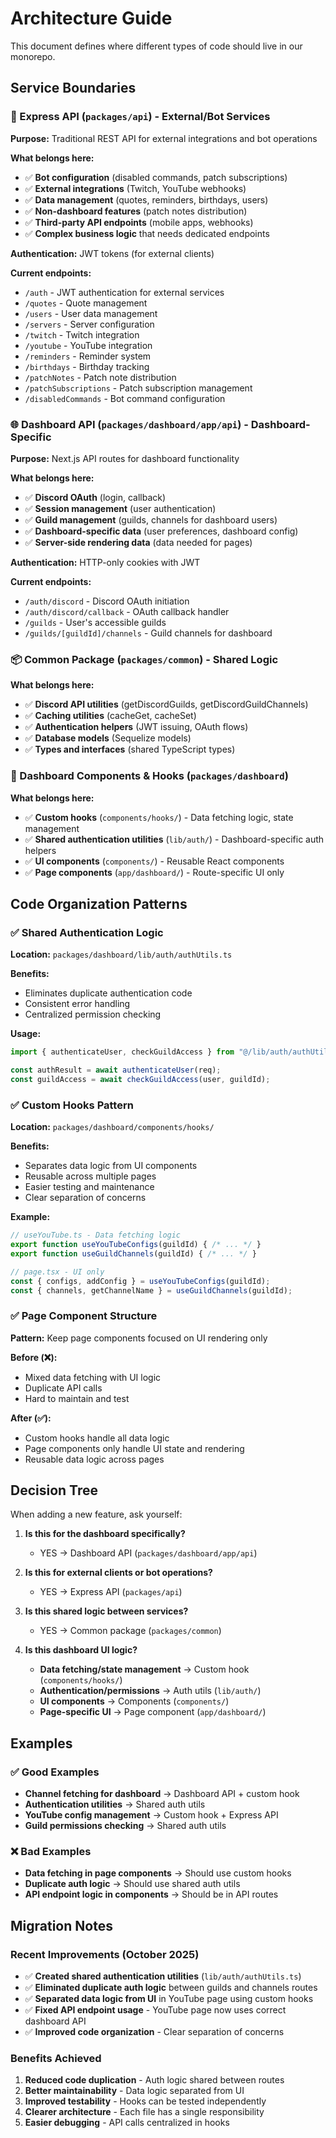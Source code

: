 # Architecture Guide

This document defines where different types of code should live in our monorepo.

## Service Boundaries

### 🚀 Express API (`packages/api`) - External/Bot Services
**Purpose:** Traditional REST API for external integrations and bot operations

**What belongs here:**
- ✅ **Bot configuration** (disabled commands, patch subscriptions)
- ✅ **External integrations** (Twitch, YouTube webhooks)
- ✅ **Data management** (quotes, reminders, birthdays, users)
- ✅ **Non-dashboard features** (patch notes distribution)
- ✅ **Third-party API endpoints** (mobile apps, webhooks)
- ✅ **Complex business logic** that needs dedicated endpoints

**Authentication:** JWT tokens (for external clients)

**Current endpoints:**
- `/auth` - JWT authentication for external services
- `/quotes` - Quote management
- `/users` - User data management  
- `/servers` - Server configuration
- `/twitch` - Twitch integration
- `/youtube` - YouTube integration
- `/reminders` - Reminder system
- `/birthdays` - Birthday tracking
- `/patchNotes` - Patch note distribution
- `/patchSubscriptions` - Patch subscription management
- `/disabledCommands` - Bot command configuration

### 🌐 Dashboard API (`packages/dashboard/app/api`) - Dashboard-Specific
**Purpose:** Next.js API routes for dashboard functionality

**What belongs here:**
- ✅ **Discord OAuth** (login, callback)
- ✅ **Session management** (user authentication)
- ✅ **Guild management** (guilds, channels for dashboard users)
- ✅ **Dashboard-specific data** (user preferences, dashboard config)
- ✅ **Server-side rendering data** (data needed for pages)

**Authentication:** HTTP-only cookies with JWT

**Current endpoints:**
- `/auth/discord` - Discord OAuth initiation
- `/auth/discord/callback` - OAuth callback handler
- `/guilds` - User's accessible guilds
- `/guilds/[guildId]/channels` - Guild channels for dashboard

### 📦 Common Package (`packages/common`) - Shared Logic
**What belongs here:**
- ✅ **Discord API utilities** (getDiscordGuilds, getDiscordGuildChannels)
- ✅ **Caching utilities** (cacheGet, cacheSet)
- ✅ **Authentication helpers** (JWT issuing, OAuth flows)
- ✅ **Database models** (Sequelize models)
- ✅ **Types and interfaces** (shared TypeScript types)

### 🎯 Dashboard Components & Hooks (`packages/dashboard`)
**What belongs here:**
- ✅ **Custom hooks** (`components/hooks/`) - Data fetching logic, state management
- ✅ **Shared authentication utilities** (`lib/auth/`) - Dashboard-specific auth helpers
- ✅ **UI components** (`components/`) - Reusable React components
- ✅ **Page components** (`app/dashboard/`) - Route-specific UI only

## Code Organization Patterns

### ✅ Shared Authentication Logic
**Location:** `packages/dashboard/lib/auth/authUtils.ts`

**Benefits:**
- Eliminates duplicate authentication code
- Consistent error handling
- Centralized permission checking

**Usage:**
```typescript
import { authenticateUser, checkGuildAccess } from "@/lib/auth/authUtils";

const authResult = await authenticateUser(req);
const guildAccess = await checkGuildAccess(user, guildId);
```

### ✅ Custom Hooks Pattern
**Location:** `packages/dashboard/components/hooks/`

**Benefits:**
- Separates data logic from UI components
- Reusable across multiple pages
- Easier testing and maintenance
- Clear separation of concerns

**Example:**
```typescript
// useYouTube.ts - Data fetching logic
export function useYouTubeConfigs(guildId) { /* ... */ }
export function useGuildChannels(guildId) { /* ... */ }

// page.tsx - UI only
const { configs, addConfig } = useYouTubeConfigs(guildId);
const { channels, getChannelName } = useGuildChannels(guildId);
```

### ✅ Page Component Structure
**Pattern:** Keep page components focused on UI rendering only

**Before (❌):**
- Mixed data fetching with UI logic
- Duplicate API calls
- Hard to maintain and test

**After (✅):**
- Custom hooks handle all data logic
- Page components only handle UI state and rendering
- Reusable data logic across pages

## Decision Tree

When adding a new feature, ask yourself:

1. **Is this for the dashboard specifically?**
   - YES → Dashboard API (`packages/dashboard/app/api`)

2. **Is this for external clients or bot operations?**
   - YES → Express API (`packages/api`)

3. **Is this shared logic between services?**
   - YES → Common package (`packages/common`)

4. **Is this dashboard UI logic?**
   - **Data fetching/state management** → Custom hook (`components/hooks/`)
   - **Authentication/permissions** → Auth utils (`lib/auth/`)
   - **UI components** → Components (`components/`)
   - **Page-specific UI** → Page component (`app/dashboard/`)

## Examples

### ✅ Good Examples
- **Channel fetching for dashboard** → Dashboard API + custom hook
- **Authentication utilities** → Shared auth utils
- **YouTube config management** → Custom hook + Express API
- **Guild permissions checking** → Shared auth utils

### ❌ Bad Examples
- **Data fetching in page components** → Should use custom hooks
- **Duplicate auth logic** → Should use shared auth utils
- **API endpoint logic in components** → Should be in API routes

## Migration Notes

### Recent Improvements (October 2025)
- ✅ **Created shared authentication utilities** (`lib/auth/authUtils.ts`)
- ✅ **Eliminated duplicate auth logic** between guilds and channels routes
- ✅ **Separated data logic from UI** in YouTube page using custom hooks
- ✅ **Fixed API endpoint usage** - YouTube page now uses correct dashboard API
- ✅ **Improved code organization** - Clear separation of concerns

### Benefits Achieved
1. **Reduced code duplication** - Auth logic shared between routes
2. **Better maintainability** - Data logic separated from UI
3. **Improved testability** - Hooks can be tested independently
4. **Clearer architecture** - Each file has a single responsibility
5. **Easier debugging** - API calls centralized in hooks
